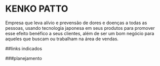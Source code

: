 # KENKO PATTO 

Empresa que leva alívio e prevensão de dores e doenças a todas as pessoas, usando tecnologia japonesa em seus produtos para promover esse efeito benéfico a seus clientes, além de ser um bom negócio para aqueles que buscam ou trabalham na área de vendas.   

##links indicados

###planejamento

